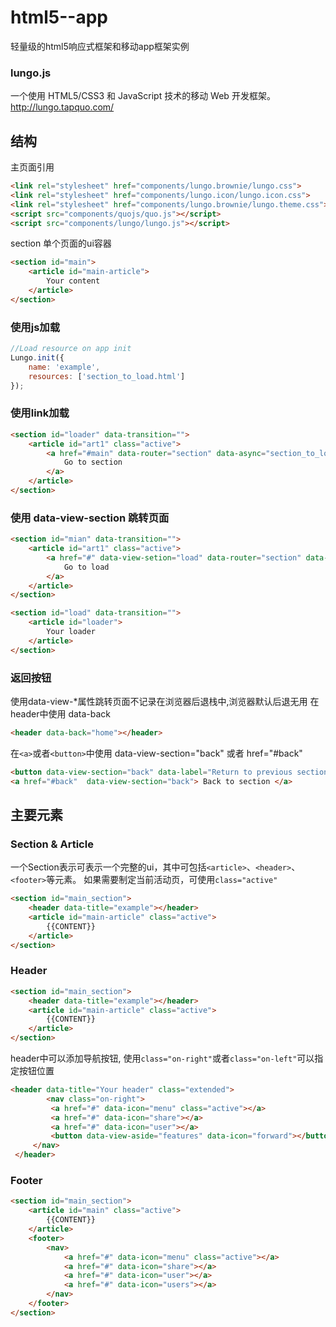 html5--app
==========

轻量级的html5响应式框架和移动app框架实例

###  lungo.js 
一个使用 HTML5/CSS3 和 JavaScript 技术的移动 Web 开发框架。
http://lungo.tapquo.com/


结构
---------
 主页面引用
``` html 
<link rel="stylesheet" href="components/lungo.brownie/lungo.css">
<link rel="stylesheet" href="components/lungo.icon/lungo.icon.css">
<link rel="stylesheet" href="components/lungo.brownie/lungo.theme.css">
<script src="components/quojs/quo.js"></script>
<script src="components/lungo/lungo.js"></script>
``` 
section 单个页面的ui容器
``` html
<section id="main">
	<article id="main-article">   
		Your content
	</article>
</section>
```

### 使用js加载
``` javascript
//Load resource on app init
Lungo.init({
	name: 'example',
	resources: ['section_to_load.html']
});
```

### 使用link加载
``` html
<section id="loader" data-transition="">
	<article id="art1" class="active">
		<a href="#main" data-router="section" data-async="section_to_load.html">
			Go to section
		</a>
	</article>
</section>
```

### 使用 data-view-section 跳转页面
``` html
<section id="mian" data-transition="">
	<article id="art1" class="active">
		<a href="#" data-view-setion="load" data-router="section" data-async="section_to_load.html">
			Go to load
		</a>
	</article>
</section>

<section id="load" data-transition="">
	<article id="loader">
		Your loader
	</article>
</section>
```

### 返回按钮 
使用data-view-*属性跳转页面不记录在浏览器后退栈中,浏览器默认后退无用
在header中使用 data-back
``` html
<header data-back="home"></header>
```
在`<a>`或者`<button>`中使用  data-view-section="back" 或者  href="#back"
``` html
<button data-view-section="back" data-label="Return to previous section"></button>
<a href="#back"  data-view-section="back"> Back to section </a> 
```


主要元素
---------
### Section & Article
一个Section表示可表示一个完整的ui，其中可包括`<article>`、`<header>`、`<footer>`等元素。
如果需要制定当前活动页，可使用`class="active"`
``` html
<section id="main_section">
    <header data-title="example"></header>
    <article id="main-article" class="active">
        {{CONTENT}}
    </article>
</section>
````

### Header
``` html
<section id="main_section">
    <header data-title="example"></header>
    <article id="main-article" class="active">
        {{CONTENT}}
    </article>
</section>
```
header中可以添加导航按钮, 使用`class="on-right"`或者`class="on-left"`可以指定按钮位置
``` html  
<header data-title="Your header" class="extended">
        <nav class="on-right">
         <a href="#" data-icon="menu" class="active"></a>
         <a href="#" data-icon="share"></a>
         <a href="#" data-icon="user"></a>
         <button data-view-aside="features" data-icon="forward"></button>
     </nav>
 </header>
```

### Footer
``` html
<section id="main_section">
    <article id="main" class="active">
        {{CONTENT}}
    </article>
    <footer>
        <nav>
            <a href="#" data-icon="menu" class="active"></a>
            <a href="#" data-icon="share"></a>
            <a href="#" data-icon="user"></a>
            <a href="#" data-icon="users"></a>
        </nav>
    </footer>
</section>
```

